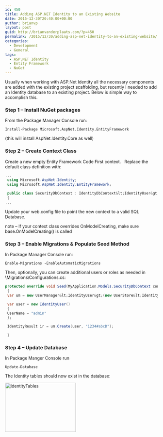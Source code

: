 ```yaml
---
id: 450
title: Adding ASP.NET Identity to an Existing Website
date: 2015-12-30T20:40:00+00:00
author: brianvp
layout: post
guid: http://brianvanderplaats.com/?p=450
permalink: /2015/12/30/adding-asp-net-identity-to-an-existing-website/
categories:
  - Development
  - General
tags:
  - ASP.NET Identity
  - Entity Framework
  - NuGet
---
```

Usually when working with ASP.Net Identity all the necessary components are added with the existing project scaffolding, but recently I needed to add an Identity database to an existing project. Below is simple way to accomplish this.

### Step 1 &#8211; Install NuGet packages

From the Package Manager Console run:

```
Install-Package Microsoft.AspNet.Identity.EntityFramework
```

(this will install AspNet.Identity.Core as well)

### Step 2 &#8211; Create Context Class

Create a new empty Entity Framework Code First context.   Replace the default class definition with:

```csharp
...
 using Microsoft.AspNet.Identity;
 using Microsoft.AspNet.Identity.EntityFramework;

 public class SecurityDbContext : IdentityDbContext&lt;IdentityUser&gt;
 {
...
```

Update your web.config file to point the new context to a valid SQL Database.

note &#8211; If your context class overrides OnModelCreating, make sure base.OnModelCreating() is called

### Step 3 &#8211; Enable Migrations & Populate Seed Method

In Package Manager Console run:

```
Enable-Migrations -EnableAutomaticMigrations
```

Then, optionally, you can create additional users or roles as needed in \Migrations\Configurations.cs:

```csharp
protected override void Seed(MyApplication.Models.SecurityDbContext context)
 {
 var um = new UserManager&lt;IdentityUser&gt;(new UserStore&lt;IdentityUser&gt;(context));

 var user = new IdentityUser()
 {
 UserName = "admin"
 };

 IdentityResult ir = um.Create(user, "1234#abcD");

 }

```

### Step 4 &#8211; Update Database

In Package Manger Console run

```
Update-Database
```

The Identity tables should now exist in the database:

[<img class="alignnone size-full wp-image-451" src="http://brianvanderplaats.com/wp-content/uploads/2015/12/IdentityTables.png" alt="IdentityTables" width="233" height="162" />](http://brianvanderplaats.com/wp-content/uploads/2015/12/IdentityTables.png)

&nbsp;

&nbsp;
